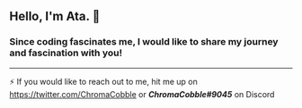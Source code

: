 ## Hello, I'm Ata. 👋
### Since coding fascinates me, I would like to share my journey and fascination with you!
---
⚡ If you would like to reach out to me, hit me up on https://twitter.com/ChromaCobble or ***ChromaCobble#9045*** on Discord



<!--
**ChromaCobble/ChromaCobble** is a ✨ _special_ ✨ repository because its `README.md` (this file) appears on your GitHub profile.

Here are some ideas to get you started:

- 🔭 I’m currently working on ...
- 🌱 I’m currently learning ...
- 👯 I’m looking to collaborate on ...
- 🤔 I’m looking for help with ...
- 💬 Ask me about ...
- 📫 How to reach me: ...
- 😄 Pronouns: ...
- ⚡ Fun fact: ...
-->
